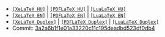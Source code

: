 - [`[XeLaTeX HU]`](thesis-xelatex-hu.pdf) | [`[PDFLaTeX HU]`](thesis-pdflatex-hu.pdf) | [`[LuaLaTeX HU]`](thesis-lualatex-hu.pdf)
- [`[XeLaTeX EN]`](thesis-xelatex-en.pdf) | [`[PDFLaTeX EN]`](thesis-pdflatex-en.pdf) | [`[LuaLaTeX EN]`](thesis-lualatex-en.pdf)
- [`[XeLaTeX Duplex]`](thesis-xelatex-duplex.pdf) | [`[PDFLaTeX Duplex]`](thesis-pdflatex-duplex.pdf) | [`[LuaLaTeX Duplex]`](thesis-lualatex-duplex.pdf)
- Commit: [3a2a6b1f1e01a33220c11c195deadbd523df0db4](https://github.com/ftsrg/thesis-template-latex/commit/3a2a6b1f1e01a33220c11c195deadbd523df0db4)
